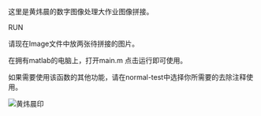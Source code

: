 这里是黄炜晨的数字图像处理大作业图像拼接。





RUN

请现在Image文件中放两张待拼接的图片。

在拥有matlab的电脑上，打开main.m 点击运行即可使用。

如果需要使用该函数的其他功能，请在normal-test中选择你所需要的去除注释使用。



![黄炜晨印](E:\Useful\黄炜晨印.png)

